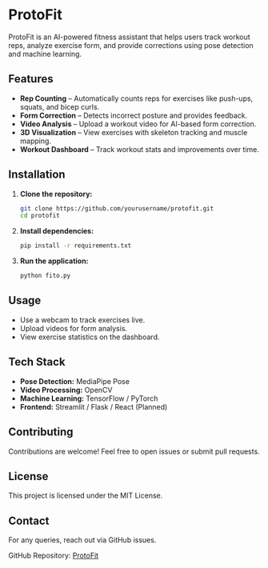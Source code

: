 # ProtoFit

ProtoFit is an AI-powered fitness assistant that helps users track workout reps, analyze exercise form, and provide corrections using pose detection and machine learning.

## Features

-  **Rep Counting** – Automatically counts reps for exercises like push-ups, squats, and bicep curls.
-  **Form Correction** – Detects incorrect posture and provides feedback.
-  **Video Analysis** – Upload a workout video for AI-based form correction.
-  **3D Visualization** – View exercises with skeleton tracking and muscle mapping.
-  **Workout Dashboard** – Track workout stats and improvements over time.

## Installation

1. **Clone the repository:**
   ```bash
   git clone https://github.com/yourusername/protofit.git
   cd protofit
   ```

2. **Install dependencies:**
   ```bash
   pip install -r requirements.txt
   ```

3. **Run the application:**
   ```bash
   python fito.py
   ```

## Usage

- Use a webcam to track exercises live.
- Upload videos for form analysis.
- View exercise statistics on the dashboard.

## Tech Stack

- **Pose Detection:** MediaPipe Pose
- **Video Processing:** OpenCV
- **Machine Learning:** TensorFlow / PyTorch
- **Frontend:** Streamlit / Flask / React (Planned)

## Contributing

Contributions are welcome! Feel free to open issues or submit pull requests.

## License

This project is licensed under the MIT License.

## Contact

For any queries, reach out via GitHub issues.

GitHub Repository: [ProtoFit](https://github.com/dewangsahuji/protofit)

